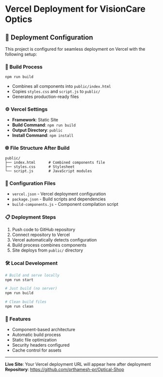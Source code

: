 # Vercel Deployment for VisionCare Optics

## 🚀 Deployment Configuration

This project is configured for seamless deployment on Vercel with the following setup:

### 📁 Build Process
```bash
npm run build
```
- Combines all components into `public/index.html`
- Copies `styles.css` and `script.js` to `public/`
- Generates production-ready files

### ⚙️ Vercel Settings
- **Framework**: Static Site
- **Build Command**: `npm run build`
- **Output Directory**: `public`
- **Install Command**: `npm install`

### 🌐 File Structure After Build
```
public/
├── index.html      # Combined components file
├── styles.css      # Stylesheet
└── script.js       # JavaScript modules
```

### 🔧 Configuration Files
- `vercel.json` - Vercel deployment configuration
- `package.json` - Build scripts and dependencies
- `build-components.js` - Component compilation script

### 📋 Deployment Steps
1. Push code to GitHub repository
2. Connect repository to Vercel
3. Vercel automatically detects configuration
4. Build process combines components
5. Site deploys from `public/` directory

### 🛠️ Local Development
```bash
# Build and serve locally
npm run start

# Just build (no server)
npm run build

# Clean build files
npm run clean
```

### 🎯 Features
- Component-based architecture
- Automatic build process
- Static file optimization
- Security headers configured
- Cache control for assets

---

**Live Site**: Your Vercel deployment URL will appear here after deployment
**Repository**: https://github.com/prthamesh-pr/Optical-Shop